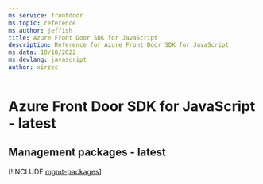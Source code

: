 ```yaml
---
ms.service: frontdoor
ms.topic: reference
ms.author: jeffish
title: Azure Front Door SDK for JavaScript
description: Reference for Azure Front Door SDK for JavaScript
ms.data: 10/18/2022
ms.devlang: javascript
author: xirzec
---
```

# Azure Front Door SDK for JavaScript - latest

## Management packages - latest
[!INCLUDE [mgmt-packages](front-door-mgmt-index.md)]